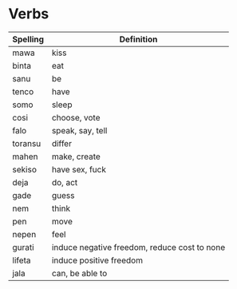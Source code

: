 # Verbs
| Spelling | Definition |
|----------|------------|
| mawa | kiss |
| binta | eat |
| sanu | be |
| tenco | have |
| somo | sleep |
| cosi | choose, vote |
| falo | speak, say, tell |
| toransu | differ |
| mahen | make, create |
| sekiso | have sex, fuck |
| deja | do, act |
| gade | guess |
| nem | think |
| pen | move |
| nepen | feel |
| gurati | induce negative freedom, reduce cost to none |
| lifeta | induce positive freedom |
| jala | can, be able to |

